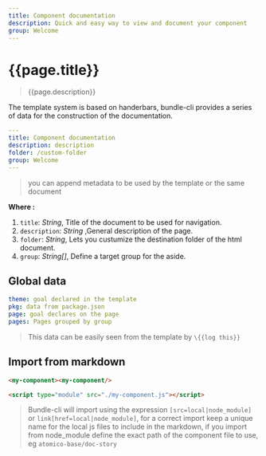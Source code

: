 ```yaml
---
title: Component documentation
description: Quick and easy way to view and document your component
group: Welcome
---
```


# {{page.title}}

> {{page.description}}

The template system is based on handerbars, bundle-cli provides a series of data for the construction of the documentation.

```yaml
---
title: Component documentation
description: description
folder: /custom-folder
group: Welcome
---

```

> you can append metadata to be used by the template or the same document

**Where :**

1.  `title`: _String_, Title of the document to be used for navigation.
2.  `description`: _String_ ,General description of the page.
3.  `folder`: _String_, Lets you custumize the destination folder of the html document.
4.  `group`: _String[]_, Define a target group for the aside.

## Global data

```yaml
theme: goal declared in the template
pkg: data from package.json
page: goal declares on the page
pages: Pages grouped by group
```

> This data can be easily seen from the template by `\{{log this}}`

## Import from markdown

```md
<my-component><my-component/>

<script type="module" src="./my-component.js"></script>
```

> Bundle-cli will import using the expression `[src=local|node_module]` or `link[href=local|node_module]`, for a correct import keep a unique name for the local js files to include in the markdown, if you import from node_module define the exact path of the component file to use, eg `atomico-base/doc-story`
